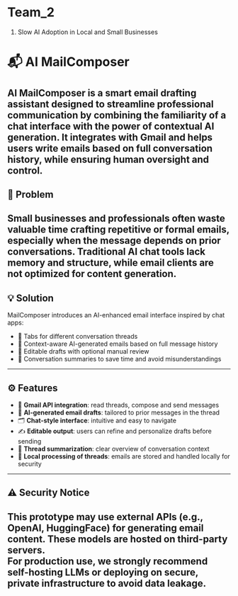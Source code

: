 # Team_2

1. Slow AI Adoption in Local and Small Businesses

# 📬 AI MailComposer
AI MailComposer is a smart email drafting assistant designed to streamline professional communication by combining the familiarity of a chat interface with the power of contextual AI generation. It integrates with Gmail and helps users write emails based on full conversation history, while ensuring human oversight and control.
---

## 🧩 Problem
Small businesses and professionals often waste valuable time crafting repetitive or formal emails, especially when the message depends on prior conversations. Traditional AI chat tools lack memory and structure, while email clients are not optimized for content generation.
---

## 💡 Solution
MailComposer introduces an AI-enhanced email interface inspired by chat apps:
- 📂 Tabs for different conversation threads
- 🧠 Context-aware AI-generated emails based on full message history
- 📝 Editable drafts with optional manual review
- 📜 Conversation summaries to save time and avoid misunderstandings
---

## ⚙️ Features
- 🔌 **Gmail API integration**: read threads, compose and send messages
- 🧠 **AI-generated email drafts**: tailored to prior messages in the thread
- 🗂 **Chat-style interface**: intuitive and easy to navigate
- ✍️ **Editable output**: users can refine and personalize drafts before sending
- 📄 **Thread summarization**: clear overview of conversation context
- 🔐 **Local processing of threads**: emails are stored and handled locally for security
---

## ⚠️ Security Notice
This prototype may use external APIs (e.g., OpenAI, HuggingFace) for generating email content. These models are hosted on third-party servers.  
**For production use, we strongly recommend self-hosting LLMs or deploying on secure, private infrastructure to avoid data leakage.**
---
